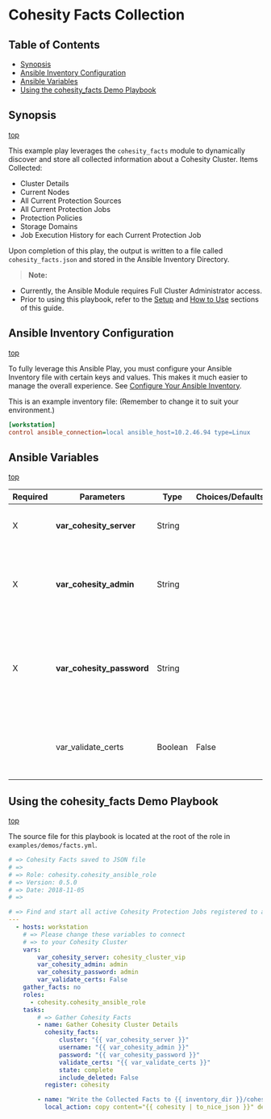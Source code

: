 # Cohesity Facts Collection

## Table of Contents
- [Synopsis](#synopsis)
- [Ansible Inventory Configuration](#Ansible-Inventory-Configuration)
- [Ansible Variables](#ansible-variables)
- [Using the cohesity_facts Demo Playbook](#Using-the-cohesity_facts-demo-playbook)

## Synopsis
[top](#Cohesity-Facts-Collection)

This example play leverages the `cohesity_facts` module to dynamically discover and store all collected information about a Cohesity Cluster.
Items Collected:
- Cluster Details
- Current Nodes
- All Current Protection Sources
- All Current Protection Jobs
- Protection Policies
- Storage Domains
- Job Execution History for each Current Protection Job

Upon completion of this play, the output is written to a file called `cohesity_facts.json` and stored in the Ansible Inventory Directory.

> **Note:**
  - Currently, the Ansible Module requires Full Cluster Administrator access.
  - Prior to using this playbook, refer to the [Setup](../../setup.md) and [How to Use](../../how-to-use.md) sections of this guide.

## Ansible Inventory Configuration
[top](#Cohesity-Facts-Collection)

To fully leverage this Ansible Play, you must configure your Ansible Inventory file with certain keys and values. This makes it much easier to manage the overall experience. See [Configure Your Ansible Inventory](../configuring-your-ansible-inventory.md).

This is an example inventory file: (Remember to change it to suit your environment.)
```ini
[workstation]
control ansible_connection=local ansible_host=10.2.46.94 type=Linux
```

## Ansible Variables
[top](#Cohesity-Facts-Collection)

| Required | Parameters | Type | Choices/Defaults | Comments |
| --- | --- | --- | --- | --- |
| X | **var_cohesity_server** | String | | IP or FQDN for the Cohesity cluster |
| X | **var_cohesity_admin** | String | | Username with which Ansible will connect to the Cohesity cluster |
| X | **var_cohesity_password** | String | | Password belonging to the selected Username.  This parameter is not logged. |
|   | var_validate_certs | Boolean | False | Switch that determines whether SSL Validation is enabled. |


## Using the cohesity_facts Demo Playbook
[top](#Cohesity-Facts-Collection)

The source file for this playbook is located at the root of the role in `examples/demos/facts.yml`.

```yaml
# => Cohesity Facts saved to JSON file
# =>
# => Role: cohesity.cohesity_ansible_role
# => Version: 0.5.0
# => Date: 2018-11-05
# =>

# => Find and start all active Cohesity Protection Jobs registered to a Cluster
---
  - hosts: workstation
    # => Please change these variables to connect
    # => to your Cohesity Cluster
    vars:
        var_cohesity_server: cohesity_cluster_vip
        var_cohesity_admin: admin
        var_cohesity_password: admin
        var_validate_certs: False
    gather_facts: no
    roles:
      - cohesity.cohesity_ansible_role
    tasks:
        # => Gather Cohesity Facts
        - name: Gather Cohesity Cluster Details
          cohesity_facts:
              cluster: "{{ var_cohesity_server }}"
              username: "{{ var_cohesity_admin }}"
              password: "{{ var_cohesity_password }}"
              validate_certs: "{{ var_validate_certs }}"
              state: complete
              include_deleted: False
          register: cohesity

        - name: "Write the Collected Facts to {{ inventory_dir }}/cohesity_facts.json"
          local_action: copy content="{{ cohesity | to_nice_json }}" dest="{{ inventory_dir }}/cohesity_facts.json"
```